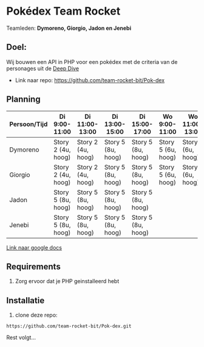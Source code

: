 # Pokédex Team Rocket
Teamleden: __Dymoreno, Giorgio, Jadon en Jenebi__

## Doel:
Wij bouwen een API in PHP voor een pokédex met de criteria van de personages uit de [Deep Dive](https://bitacademy.notion.site/Deep-Dive-Pok-mon-4c6febe20a2c4184843165486f846f9f)

 - Link naar repo: https://github.com/team-rocket-bit/Pok-dex

## Planning
| Persoon/Tijd | Di 9:00-11:00 | Di 11:00-13:00 | Di 13:00-15:00 | Di 15:00-17:00 | Wo 9:00-11:00 | Wo 11:00-13:00 | Wo 13:00-14:00 | Wo 15:00-17:00 | Do 9:00-11:00 | Do 11:00-13:00 | Do 13:00-15:00 | Do 15:00-17:00 |
| --- | --- | --- | --- | --- | --- | --- | --- | --- | --- | --- | --- | --- |
| Dymoreno | Story 2 (4u, hoog) | Story 2 (4u, hoog) | Story 5 (8u, hoog) | Story 5 (8u, hoog) | Story 5 (6u, hoog) | Story 5 (6u, hoog) |  |  |  |  |  |  |
| Giorgio | Story 2 (4u, hoog) | Story 2 (4u, hoog) | Story 5 (8u, hoog) | Story 5 (8u, hoog) | Story 5 (6u, hoog) | Story 5 (6u, hoog) |  |  |  |  |  |  |
| Jadon | Story 5 (8u, hoog) | Story 5 (8u, hoog) | Story 5 (8u, hoog) | Story 5 (8u, hoog) |  |  |  |  |  |  |  |  |
| Jenebi | Story 5 (8u, hoog) | Story 5 (8u, hoog) | Story 5 (8u, hoog) | Story 5 (8u, hoog) |  |  |  |  |  |  |  |  |

[Link naar google docs](https://docs.google.com/document/d/1w8imA5vnc0cpgdo6g6WI5FmB_3q7YbcyOnsT8uq8q6Q/edit?usp=sharing)

## Requirements
1. Zorg ervoor dat je PHP geinstalleerd hebt

## Installatie
1. clone deze repo:
```
https://github.com/team-rocket-bit/Pok-dex.git
```
Rest volgt...